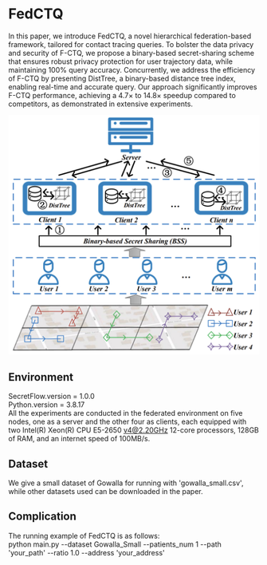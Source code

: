 # FedCTQ

In this paper, we introduce FedCTQ, a novel hierarchical federation-based framework, tailored for contact tracing
queries. To bolster the data privacy and security of F-CTQ, we propose a binary-based secret-sharing scheme that ensures
robust privacy protection for user trajectory data, while maintaining 100% query accuracy. Concurrently, we address the
efficiency of F-CTQ by presenting DistTree, a binary-based distance tree index, enabling real-time and accurate query.
Our approach significantly improves F-CTQ performance, achieving a 4.7× to 14.8× speedup compared to competitors, as
demonstrated in extensive experiments.

![framework.png](./figures/framework.png)

## Environment

SecretFlow.version = 1.0.0<br>
Python.version = 3.8.17<br>
All the experiments are conducted in the federated environment on five nodes, one as a server and the other four as clients, each equipped with two Intel(R) Xeon(R) CPU E5-2650 v4@2.20GHz 12-core processors, 128GB of RAM, and an internet speed of 100MB/s.

## Dataset

We give a small dataset of Gowalla for running with 'gowalla_small.csv', while other datasets used can be downloaded in the paper.

## Complication

The running example of FedCTQ is as follows:<br>
python main.py --dataset Gowalla_Small --patients_num 1 --path 'your_path' --ratio 1.0 --address 'your_address'
